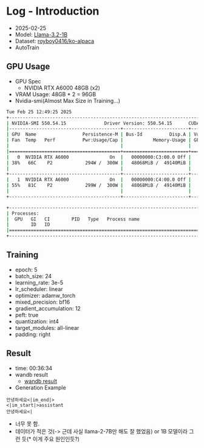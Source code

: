 # Log - Introduction
- 2025-02-25
- Model: [Llama-3.2-1B](https://huggingface.co/meta-llama/Llama-3.2-1B)
- Dataset: [royboy0416/ko-alpaca](https://huggingface.co/datasets/royboy0416/ko-alpaca)
- AutoTrain

## GPU Usage
- GPU Spec
  - NVIDIA RTX A6000 48GB (x2)
- VRAM Usage: 48GB * 2 = 96GB
- Nvidia-smi(Almost Max Size in Training...)
```bash
Tue Feb 25 12:49:25 2025
+-----------------------------------------------------------------------------------------+
| NVIDIA-SMI 550.54.15              Driver Version: 550.54.15      CUDA Version: 12.4     |
|-----------------------------------------+------------------------+----------------------+
| GPU  Name                 Persistence-M | Bus-Id          Disp.A | Volatile Uncorr. ECC |
| Fan  Temp   Perf          Pwr:Usage/Cap |           Memory-Usage | GPU-Util  Compute M. |
|                                         |                        |               MIG M. |
|=========================================+========================+======================|
|   0  NVIDIA RTX A6000               On  |   00000000:C3:00.0 Off |                  Off |
| 38%   66C    P2            294W /  300W |   48068MiB /  49140MiB |    100%      Default |
|                                         |                        |                  N/A |
+-----------------------------------------+------------------------+----------------------+
|   1  NVIDIA RTX A6000               On  |   00000000:C4:00.0 Off |                  Off |
| 55%   81C    P2            299W /  300W |   48068MiB /  49140MiB |    100%      Default |
|                                         |                        |                  N/A |
+-----------------------------------------+------------------------+----------------------+

+-----------------------------------------------------------------------------------------+
| Processes:                                                                              |
|  GPU   GI   CI        PID   Type   Process name                              GPU Memory |
|        ID   ID                                                               Usage      |
|=========================================================================================|
+-----------------------------------------------------------------------------------------+
```

## Training
- epoch: 5
- batch_size: 24
- learning_rate: 3e-5
- lr_scheduler: linear
- optimizer: adamw_torch
- mixed_precision: bf16
- gradient_accumulation: 12
- peft: true
- quantization: int4
- target_modules: all-linear
- padding: right

## Result
- time: 00:36:34
- wandb result
  - [wandb result](https://wandb.ai/newplus/huggingface/runs/yzugjgsa/logs)
- Generation Example
```
안녕하세요<|im_end|>
<|im_start|>assistant
안녕하세요<|
```
- 너무 못 함.
- 데이터가 적은 것(-> 근데 사실 llama-2-7B만 해도 잘 했었음) or 1B 모델이라 그런 듯(* 이게 주요 원인인듯?)
